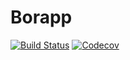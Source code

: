 # Borapp
[![Build Status](https://travis-ci.com/github/GBernardo10/Borapp.svg)](https://travis-ci.com/github/GBernardo10/Borapp)
[![Codecov](https://codecov.io/github/GBernardo10/Borapp/coverage.svg)](https://codecov.io/gh/GBernardo10/Borapp)
